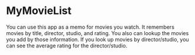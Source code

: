 # MyMovieList
You can use this app as a memo for movies you watch.
It remembers movies by title, director, studio, and rating.
You also can lookup the movies you add by those information.
If you look up movies by director/studio, you can see the average rating for the director/studio.